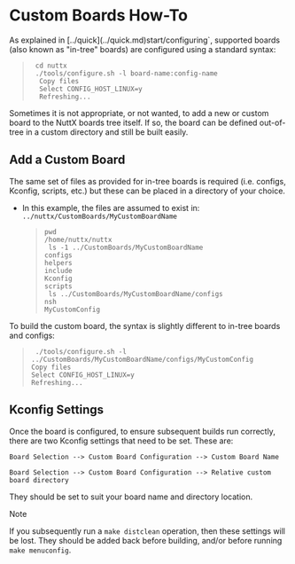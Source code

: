 # Custom Boards How-To

As explained in
\[<span class="title-ref">../quick\](</span>../quick.md)start/configuring\`,
supported boards (also known as "in-tree" boards) are configured using a
standard syntax:

> 
> 
> ``` console
>  cd nuttx
>  ./tools/configure.sh -l board-name:config-name
>   Copy files
>   Select CONFIG_HOST_LINUX=y
>   Refreshing...
> ```

Sometimes it is not appropriate, or not wanted, to add a new or custom
board to the NuttX boards tree itself. If so, the board can be defined
out-of-tree in a custom directory and still be built easily.

## Add a Custom Board

The same set of files as provided for in-tree boards is required (i.e.
configs, Kconfig, scripts, etc.) but these can be placed in a directory
of your choice.

  - In this example, the files are assumed to exist in:  
    `../nuttx/CustomBoards/MyCustomBoardName`
    
    > 
    > 
    > ``` console
    > pwd
    > /home/nuttx/nuttx
    >  ls -1 ../CustomBoards/MyCustomBoardName
    > configs
    > helpers
    > include
    > Kconfig
    > scripts
    >  ls ../CustomBoards/MyCustomBoardName/configs
    > nsh
    > MyCustomConfig
    > 
    > ```

To build the custom board, the syntax is slightly different to in-tree
boards and configs:

> 
> 
> ``` console
>  ./tools/configure.sh -l ../CustomBoards/MyCustomBoardName/configs/MyCustomConfig
> Copy files
> Select CONFIG_HOST_LINUX=y
> Refreshing...
> ```

## Kconfig Settings

Once the board is configured, to ensure subsequent builds run correctly,
there are two Kconfig settings that need to be set. These are:

`Board Selection --> Custom Board Configuration --> Custom Board Name`

`Board Selection --> Custom Board Configuration --> Relative custom
board directory`

They should be set to suit your board name and directory location.

<div class="note">

<div class="title">

Note

</div>

If you subsequently run a `make distclean` operation, then these
settings will be lost. They should be added back before building, and/or
before running `make menuconfig`.

</div>
